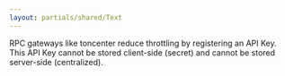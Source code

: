 ```yaml
---
layout: partials/shared/Text
---
```


RPC gateways like toncenter reduce throttling by registering an API Key. This API Key cannot be stored client-side (secret) and cannot be stored server-side (centralized).
